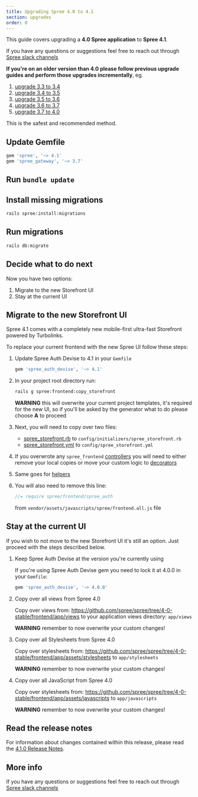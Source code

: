```yaml
---
title: Upgrading Spree 4.0 to 4.1
section: upgrades
order: 0
---
```


This guide covers upgrading a **4.0 Spree application** to **Spree 4.1**.

If you have any questions or suggestions feel free to reach out through [Spree slack channels](http://slack.spreecommerce.org/)

**If you're on an older version than 4.0 please follow previous upgrade guides and perform those upgrades incrementally**, eg.

1. [upgrade 3.3 to 3.4](/developer/upgrades/three-dot-three-to-three-dot-four.html)
2. [upgrade 3.4 to 3.5](/developer/upgrades/three-dot-four-to-three-dot-five.html)
3. [upgrade 3.5 to 3.6](/developer/upgrades/three-dot-five-to-three-dot-six.html)
4. [upgrade 3.6 to 3.7](/developer/upgrades/three-dot-six-to-three-dot-seven.html)
5. [upgrade 3.7 to 4.0](/developer/upgrades/three-dot-seven-to-four-dot-oh.html)

This is the safest and recommended method.

## Update Gemfile

```ruby
gem 'spree', '~> 4.1'
gem 'spree_gateway', '~> 3.7'
```

## Run `bundle update`

## Install missing migrations

```bash
rails spree:install:migrations
```

## Run migrations

```bash
rails db:migrate
```

## Decide what to do next

Now you have two options:

  1. Migrate to the new Storefront UI
  1. Stay at the current UI

## Migrate to the new Storefront UI

Spree 4.1 comes with a completely new mobile-first ultra-fast Storefront powered by Turbolinks.

To replace your current frontend with the new Spree UI follow these steps:

1. Update Spree Auth Devise to 4.1 in your `Gemfile`

    ```ruby
    gem 'spree_auth_devise', '~> 4.1'
    ```

2. In your project root directory run:

    ```bash
    rails g spree:frontend:copy_storefront
    ```

    **WARNING** this will overwrite your current project templates, it's required for the new UI, so if you'll be asked by the generator what to do please choose **A** to proceed

3. Next, you  will need to copy over two files:

   * [spree_storefront.rb](https://raw.githubusercontent.com/spree/spree/master/core/lib/generators/spree/install/templates/config/initializers/spree_storefront.rb) to `config/initializers/spree_storefront.rb`
   * [spree_storefront.yml](https://raw.githubusercontent.com/spree/spree/master/core/lib/generators/spree/install/templates/config/spree_storefront.yml) to `config/spree_storefront.yml`
  
4. If you overwrote any `spree_frontend` [controllers](https://github.com/spree/spree/tree/master/frontend/app/controllers) you will need to either remove your local copies or move your custom logic to [decorators](https://guides.spreecommerce.org/developer/customization/logic.html#extending-controllers)

5. Same goes for [helpers](https://github.com/spree/spree/tree/master/frontend/app/helpers/spree)

6. You will also need to remove this line:

    ```javascript
    //= require spree/frontend/spree_auth
    ```

    from `vendor/assets/javascripts/spree/frontend.all.js` file

## Stay at the current UI

If you wish to not move to the new Storefront UI it's still an option. Just proceed with the steps described below.

1. Keep Spree Auth Devise at the version you're currently using

    If you're using Spree Auth Devise gem you need to lock it at 4.0.0 in your `Gemfile`: 

    ```ruby
    gem 'spree_auth_devise', '~> 4.0.0'
    ```

2. Copy over all views from Spree 4.0

    Copy over views from: https://github.com/spree/spree/tree/4-0-stable/frontend/app/views to your application views directory: `app/views`

    **WARNING** remember to now overwrite your custom changes!

3. Copy over all Stylesheets from Spree 4.0

    Copy over stylesheets from: https://github.com/spree/spree/tree/4-0-stable/frontend/app/assets/stylesheets to `app/stylesheets`

    **WARNING** remember to now overwrite your custom changes!

4. Copy over all JavaScript from Spree 4.0

    Copy over stylesheets from: https://github.com/spree/spree/tree/4-0-stable/frontend/app/assets/javascripts to `app/javascripts`

    **WARNING** remember to now overwrite your custom changes!  

## Read the release notes

For information about changes contained within this release, please read the [4.1.0 Release Notes](https://guides.spreecommerce.org/release_notes/spree_4_1_0.html).

## More info

If you have any questions or suggestions feel free to reach out through [Spree slack channels](http://slack.spreecommerce.org/)
